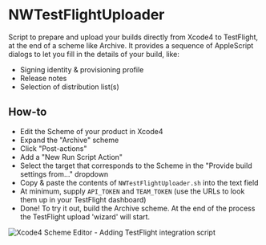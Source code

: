 NWTestFlightUploader
=============

Script to prepare and upload your builds directly from Xcode4 to TestFlight, at the end of a scheme like Archive.
It provides a sequence of AppleScript dialogs to let you fill in the details of your build, like:

* Signing identity & provisioning profile
* Release notes
* Selection of distribution list(s)

How-to
-------

* Edit the Scheme of your product in Xcode4
* Expand the "Archive" scheme
* Click "Post-actions"
* Add a "New Run Script Action"
* Select the target that corresponds to the Scheme in the "Provide build settings from..." dropdown
* Copy & paste the contents of `NWTestFlightUploader.sh` into the text field
* At minimum, supply `API_TOKEN` and `TEAM_TOKEN` (use the URLs to look them up in your TestFlight dashboard)
* Done! To try it out, build the Archive scheme. At the end of the process the TestFlight upload 'wizard' will start.

![Xcode4 Scheme Editor - Adding TestFlight integration script](https://github.com/noodlewerk/NWTestFlightUploader/blob/master/how-to-screenshot.png "Xcode4 TestFlight Integration Script")
